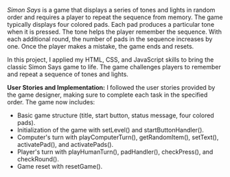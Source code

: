 

*Simon Says* is a game that displays a series of tones and lights in random order and requires a player to repeat the sequence from memory. The game typically displays four colored pads. Each pad produces a particular tone when it is pressed. The tone helps the player remember the sequence. With each additional round, the number of pads in the sequence increases by one. Once the player makes a mistake, the game ends and resets.

In this project, I applied my HTML, CSS, and JavaScript skills to bring the classic Simon Says game to life. The game challenges players to remember and repeat a sequence of tones and lights.

**User Stories and Implementation:**
I followed the user stories provided by the game designer, making sure to complete each task in the specified order. The game now includes:

- Basic game structure (title, start button, status message, four colored pads).
- Initialization of the game with setLevel() and startButtonHandler().
- Computer's turn with playComputerTurn(), getRandomItem(), setText(), activatePad(), and activatePads().
- Player's turn with playHumanTurn(), padHandler(), checkPress(), and checkRound().
- Game reset with resetGame().
